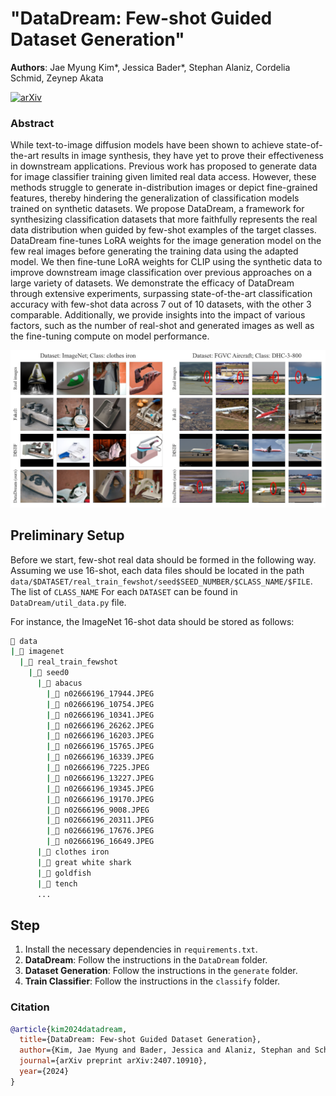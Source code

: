 # "DataDream: Few-shot Guided Dataset Generation"

__Authors__: Jae Myung Kim*, Jessica Bader*, Stephan Alaniz, Cordelia Schmid, Zeynep Akata

[![arXiv](https://img.shields.io/badge/arXiv-Paper-<COLOR>.svg)](https://arxiv.org/pdf/2407.10910)

### Abstract
While text-to-image diffusion models have been shown to achieve state-of-the-art results in image synthesis, they have yet to prove their effectiveness in downstream applications. Previous work has proposed to generate data for image classifier training given limited real data access. However, these methods struggle to generate in-distribution images or depict fine-grained features, thereby hindering the generalization of classification models trained on synthetic datasets. We propose DataDream, a framework for synthesizing classification datasets that more faithfully represents the real data distribution when guided by few-shot examples of the target classes. DataDream fine-tunes LoRA weights for the image generation model on the few real images before generating the training data using the adapted model. We then fine-tune LoRA weights for CLIP using the synthetic data to improve downstream image classification over previous approaches on a large variety of datasets. We demonstrate the efficacy of DataDream through extensive experiments, surpassing state-of-the-art classification accuracy with few-shot data across 7 out of 10 datasets, with the other 3 comparable. Additionally, we provide insights into the impact of various factors, such as the number of real-shot and generated images as well as the fine-tuning compute on model performance. 

![](figures/teaser.png)

## Preliminary Setup

Before we start, few-shot real data should be formed in the following way. Assuming we use 16-shot, each data files should be located in the path `data/$DATASET/real_train_fewshot/seed$SEED_NUMBER/$CLASS_NAME/$FILE`. The list of `CLASS_NAME` For each `DATASET` can be found in `DataDream/util_data.py` file. 

For instance, the ImageNet 16-shot data should be stored as follows:

```bash
📂 data
|_📂 imagenet
  |_📂 real_train_fewshot
    |_📂 seed0
      |_📂 abacus
        |_📄 n02666196_17944.JPEG
        |_📄 n02666196_10754.JPEG
        |_📄 n02666196_10341.JPEG
        |_📄 n02666196_26262.JPEG
        |_📄 n02666196_16203.JPEG
        |_📄 n02666196_15765.JPEG
        |_📄 n02666196_16339.JPEG
        |_📄 n02666196_7225.JPEG
        |_📄 n02666196_13227.JPEG
        |_📄 n02666196_19345.JPEG
        |_📄 n02666196_19170.JPEG
        |_📄 n02666196_9008.JPEG
        |_📄 n02666196_20311.JPEG
        |_📄 n02666196_17676.JPEG
        |_📄 n02666196_16649.JPEG
      |_📂 clothes iron
      |_📂 great white shark
      |_📂 goldfish
      |_📂 tench
      ...
```


## Step

1. Install the necessary dependencies in `requirements.txt`.
2. **DataDream**: Follow the instructions in the `DataDream` folder.
3. **Dataset Generation**: Follow the instructions in the `generate` folder.
4. **Train Classifier**: Follow the instructions in the `classify` folder.

### Citation
```bibtex
@article{kim2024datadream,
  title={DataDream: Few-shot Guided Dataset Generation},
  author={Kim, Jae Myung and Bader, Jessica and Alaniz, Stephan and Schmid, Cordelia and Akata, Zeynep},
  journal={arXiv preprint arXiv:2407.10910},
  year={2024}
}
```
